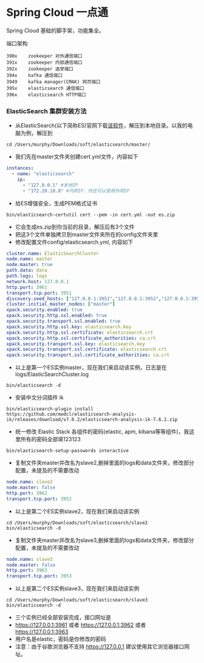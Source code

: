 # Spring Cloud 一点通
Spring Cloud 基础的脚手架，功能集全。

端口架构

```
390x    zookeeper 对外通信端口
391x    zookeeper 内部通信端口
392x    zookeeper 选举端口
394x    kafka 通信端口
3949    kafka manager(CMAK) 网页端口
395x    elasticsearch 通信端口
396x    elasticsearch HTTP端口
```

### ElasticSearch 集群安装方法
* 从ElasticSearch(以下简称ES)官网下载[该软件](https://www.elastic.co/cn/elasticsearch)，解压到本地目录。以我的电脑为例，解压到
```
cd /Users/murphy/Downloads/soft/elasticsearch/master/
```
* 我们先在master文件夹创建cert.yml文件，内容如下
```yaml
instances:
  - name: "elasticsearch"
    ip: 
      - "127.0.0.1" #本地IP
      - "172.20.10.8" #内网IP，你还可以使用外网IP
```
* 给ES增强安全，生成PEM格式证书
```
bin/elasticsearch-certutil cert --pem -in cert.yml -out es.zip
```
* 它会生成es.zip到你当前的目录，解压后有3个文件
* 把这3个文件单独拷贝到master文件夹所在的config文件夹里
* 修改配置文件config/elasticsearch.yml, 内容如下
```yaml
cluster.name: ElasticSearchCluster
node.name: master
node.master: true
path.data: data
path.logs: logs
network.host: 127.0.0.1
http.port: 3961
transport.tcp.port: 3951
discovery.seed_hosts: ["127.0.0.1:3951","127.0.0.1:3952","127.0.0.1:3953"]
cluster.initial_master_nodes: ["master"]
xpack.security.enabled: true
xpack.security.http.ssl.enabled: true
xpack.security.transport.ssl.enabled: true
xpack.security.http.ssl.key: elasticsearch.key
xpack.security.http.ssl.certificate: elasticsearch.crt
xpack.security.http.ssl.certificate_authorities: ca.crt
xpack.security.transport.ssl.key: elasticsearch.key
xpack.security.transport.ssl.certificate: elasticsearch.crt
xpack.security.transport.ssl.certificate_authorities: ca.crt
```
* 以上是第一个ES实例master，现在我们来启动该实例，日志是在logs/ElasticSearchCluster.log
```
bin/elasticsearch -d
```
* 安装中文分词插件 ik
```
bin/elasticsearch-plugin install https://github.com/medcl/elasticsearch-analysis-ik/releases/download/v7.6.2/elasticsearch-analysis-ik-7.6.2.zip
```
* 统一修改 Elastic Stack 各组件的密码(elastic, apm, kibana等等组件)，我这里所有的密码全部填123123
```
bin/elasticsearch-setup-passwords interactive
```
* 复制文件夹master并改名为slave2,删掉里面的logs和data文件夹，修改部分配置，未提及的不需要改动
```yaml
node.name: slave2
node.master: false
http.port: 3962
transport.tcp.port: 3952
```
* 以上是第二个ES实例slave2，现在我们来启动该实例
```
cd /Users/murphy/Downloads/soft/elasticsearch/slave2
bin/elasticsearch -d
```
* 复制文件夹master并改名为slave3,删掉里面的logs和data文件夹，修改部分配置，未提及的不需要改动
```yaml
node.name: slave3
node.master: false
http.port: 3963
transport.tcp.port: 3953
```
* 以上是第二个ES实例slave3，现在我们来启动该实例
```
cd /Users/murphy/Downloads/soft/elasticsearch/slave3
bin/elasticsearch -d
```
* 三个实例已经全部安装完成，接口网址是
* https://127.0.0.1:3961 或者 https://127.0.0.1:3962 或者 https://127.0.0.1:3963 
* 用户名是elastic，密码是你修改的密码
* 注意：由于谷歌浏览器不支持 https://127.0.0.1 建议使用其它浏览器接口网址。
